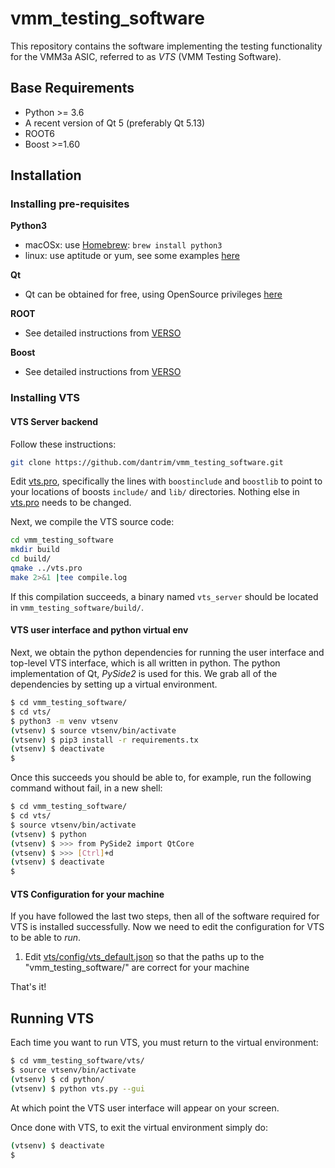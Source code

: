 # vmm_testing_software

This repository contains the software implementing the testing functionality for the
VMM3a ASIC, referred to as *VTS* (VMM Testing Software).


## Base Requirements

* Python >= 3.6
* A recent version of Qt 5 (preferably Qt 5.13)
* ROOT6
* Boost >=1.60

## Installation

### Installing pre-requisites

 **Python3**
 * macOSx:  use [Homebrew](https://brew.sh/): `brew install python3`
 * linux: use aptitude or yum, see some examples [here](https://docs.python-guide.org/starting/install3/linux/)

 **Qt**
 * Qt can be obtained for free, using OpenSource privileges [here](https://www.qt.io/download-open-source)
  
 **ROOT**
  * See detailed instructions from [VERSO](https://gitlab.cern.ch/NSWelectronics/vmm_readout_software#installing-root)

 **Boost**
  * See detailed instructions from [VERSO](https://gitlab.cern.ch/NSWelectronics/vmm_readout_software#installing-boost)
  
### Installing VTS

#### VTS Server backend
Follow these instructions:

```bash
git clone https://github.com/dantrim/vmm_testing_software.git
```
Edit [vts.pro](vts/vts.pro), specifically the lines with `boostinclude` and `boostlib` to point to your locations of boosts `include/` and `lib/` directories. Nothing else in [vts.pro](vts/vts.pro) needs to be changed.

Next, we compile the VTS source code:

```bash
cd vmm_testing_software
mkdir build
cd build/
qmake ../vts.pro
make 2>&1 |tee compile.log
```
If this compilation succeeds, a binary named `vts_server` should be located in `vmm_testing_software/build/`.

#### VTS user interface and python virtual env
Next, we obtain the python dependencies for running the user interface and top-level VTS interface, which is all written in python. The python implementation of Qt, *PySide2* is used for this. We grab all of the dependencies by setting up a virtual environment.

```bash
$ cd vmm_testing_software/
$ cd vts/
$ python3 -m venv vtsenv
(vtsenv) $ source vtsenv/bin/activate
(vtsenv) $ pip3 install -r requirements.tx
(vtsenv) $ deactivate
$
```
Once this succeeds you should be able to, for example, run the following command without fail, in a new shell:
```bash
$ cd vmm_testing_software/
$ cd vts/
$ source vtsenv/bin/activate
(vtsenv) $ python
(vtsenv) $ >>> from PySide2 import QtCore
(vtsenv) $ >>> [Ctrl]+d
(vtsenv) $ deactivate
$
```

#### VTS Configuration for your machine
If you have followed the last two steps, then all of the software required for VTS is installed successfully. Now we need to edit the configuration for VTS to be able to *run*.

1) Edit [vts/config/vts_default.json](vts/config/vts_default.json) so that the paths up to the "vmm_testing_software/" are correct for your machine

That's it!

## Running VTS

Each time you want to run VTS, you must return to the virtual environment:

```bash
$ cd vmm_testing_software/vts/
$ source vtsenv/bin/activate
(vtsenv) $ cd python/
(vtsenv) $ python vts.py --gui
```
At which point the VTS user interface will appear on your screen.

Once done with VTS, to exit the virtual environment simply do:
```bash
(vtsenv) $ deactivate
$
```


